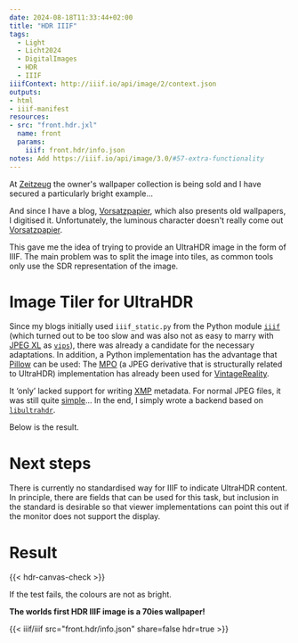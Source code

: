 ```yaml
---
date: 2024-08-18T11:33:44+02:00
title: "HDR IIIF"
tags:
  - Light
  - Licht2024
  - DigitalImages
  - HDR
  - IIIF
iiifContext: http://iiif.io/api/image/2/context.json
outputs:
- html
- iiif-manifest
resources:
- src: "front.hdr.jxl"
  name: front
  params:
    iiif: front.hdr/info.json
notes: Add https://iiif.io/api/image/3.0/#57-extra-functionality
---
```


At [Zeitzeug](http://www.zeitzeug.de/) the owner's wallpaper collection is being sold and I have secured a particularly bright example...
<!--more-->

And since I have a blog, [Vorsatzpapier](https://vorsatzpapier.projektemacher.org/), which also presents old wallpapers, I digitised it. Unfortunately, the luminous character doesn't really come out [Vorsatzpapier](https://vorsatzpapier.projektemacher.org/post/tapete-20/).

This gave me the idea of trying to provide an UltraHDR image in the form of IIIF. The main problem was to split the image into tiles, as common tools only use the SDR representation of the image.

# Image Tiler for UltraHDR

Since my blogs initially used `iiif_static.py` from the Python module [`iiif`](https://github.com/zimeon/iiif) (which turned out to be too slow and was also not as easy to marry with [JPEG XL](https://github.com/libjxl/libjxl) as [`vips`](https://github.com/libvips/libvips)), there was already a candidate for the necessary adaptations. In addition, a Python implementation has the advantage that [Pillow](https://github.com/python-pillow/Pillow) can be used: The [MPO](https://de.wikipedia.org/wiki/Multi_Picture_Object) (a JPEG derivative that is structurally related to UltraHDR) implementation has already been used for [VintageReality](https://vintagereality.projektemacher.org/).

It ‘only’ lacked support for writing [XMP](https://de.wikipedia.org/wiki/Extensible_Metadata_Platform) metadata. For normal JPEG files, it was still quite [simple](https://github.com/python-pillow/Pillow/discussions/8269#discussioncomment-10201110)...
In the end, I simply wrote a backend based on [`libultrahdr`](/post/ultrahdr/).

Below is the result.

# Next steps

There is currently no standardised way for IIIF to indicate UltraHDR content. In principle, there are fields that can be used for this task, but inclusion in the standard is desirable so that viewer implementations can point this out if the monitor does not support the display.

# Result

{{< hdr-canvas-check >}}

If the test fails, the colours are not as bright.

**The worlds first HDR IIIF image is a 70ies wallpaper!**

{{< iiif/iiif src="front.hdr/info.json" share=false hdr=true >}}
